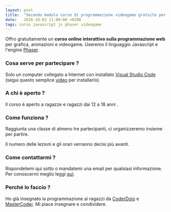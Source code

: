 ```yaml
---
layout: post
title:  "Secondo modulo corso di programmazione videogame gratuito per ragazz*"
date:   2020-10-02 11:00:00 +0200
tags: corso javascript js phaser videogame
---
```

Offro gratuitamente un **corso online interattivo sulla programmazione web** per grafica, animazioni e videogame. Useremo il linguaggio Javascript e l'engine [Phaser](https://phaser.io/).


### Cosa serve per partecipare ?

Solo un computer collegato a Internet con installato [Visual Studio Code](https://code.visualstudio.com/)  (segui questo semplice [video](https://youtu.be/zGJfwqgrrl0) per installarlo).

### A chi è aperto ?

Il corso è aperto a ragazze e ragazzi dai 12 a 18 anni .

### Come funziona ?

Raggiunta una classe di almeno tre partecipanti, ci organizzeremo insieme per partire.

Il numero delle lezioni e gli orari verranno decisi più avanti.

### Come contattarmi ?

Rispondetemi qui sotto o mandatemi una email per qualsiasi informazione.
Per conoscermi meglio leggi [qui](/chi-sono).

### Perché lo faccio ?

Ho già insegnato la programmazione ai ragazzi da [CoderDojo](https://coderdojomilano.it/) e [MasterCoder](https://www.mastercoder.com/). Mi piace insegnare e condividere.